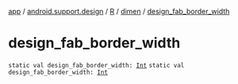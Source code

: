 [app](../../../index.md) / [android.support.design](../../index.md) / [R](../index.md) / [dimen](index.md) / [design_fab_border_width](.)

# design_fab_border_width

`static val design_fab_border_width: `[`Int`](https://kotlinlang.org/api/latest/jvm/stdlib/kotlin/-int/index.html)
`static val design_fab_border_width: `[`Int`](https://kotlinlang.org/api/latest/jvm/stdlib/kotlin/-int/index.html)